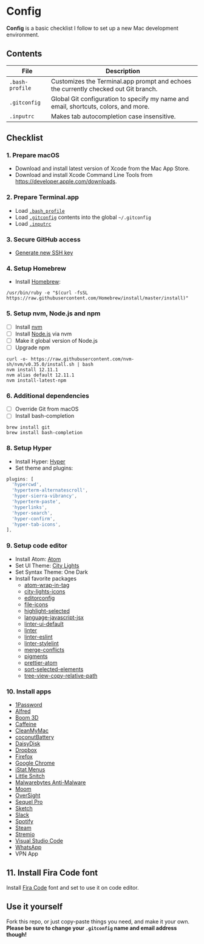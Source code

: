 # Config

**Config** is a basic checklist I follow to set up a new Mac development environment.

## Contents

| File | Description |
| --- | --- |
| `.bash-profile` | Customizes the Terminal.app prompt and echoes the currently checked out Git branch. |
| `.gitconfig` | Global Git configuration to specify my name and email, shortcuts, colors, and more. |
| `.inputrc` | Makes tab autocompletion case insensitive. |

## Checklist

### 1. Prepare macOS

- Download and install latest version of Xcode from the Mac App Store.
- Download and install Xcode Command Line Tools from <https://developer.apple.com/downloads>.

### 2. Prepare Terminal.app

- Load [`.bash_profile`](/.bash_profile)
- Load [`.gitconfig`](/.gitconfig) contents into the global `~/.gitconfig`
- Load [`.inputrc`](/.inputrc)

### 3. Secure GitHub access

- [Generate new SSH key](https://help.github.com/articles/generating-ssh-keys)

### 4. Setup Homebrew

- Install [Homebrew](http://brew.sh):
```
/usr/bin/ruby -e "$(curl -fsSL https://raw.githubusercontent.com/Homebrew/install/master/install)"
```

### 5. Setup nvm, Node.js and npm
- [ ] Install [nvm](https://github.com/creationix/nvm)
- [ ] Install [Node.js](https://nodejs.org/en) via nvm
- [ ] Make it global version of Node.js
- [ ] Upgrade npm

```
curl -o- https://raw.githubusercontent.com/nvm-sh/nvm/v0.35.0/install.sh | bash
nvm install 12.11.1
nvm alias default 12.11.1
nvm install-latest-npm
```

### 6. Additional dependencies

- [ ] Override Git from macOS
- [ ] Install bash-completion

```
brew install git
brew install bash-completion
```

### 8. Setup Hyper

- Install Hyper: [Hyper](https://hyper.is)
- Set theme and plugins:
```javascript
plugins: [
  'hypercwd',
  'hyperterm-alternatescroll',
  'hyper-sierra-vibrancy',
  'hyperterm-paste',
  'hyperlinks',
  'hyper-search',
  'hyper-confirm',
  'hyper-tab-icons',
],
```

### 9. Setup code editor

- Install Atom: [Atom](https://atom.io)
- Set UI Theme: [City Lights](http://citylights.xyz)
- Set Syntax Theme: One Dark
- Install favorite packages
  - [atom-wrap-in-tag](https://atom.io/packages/atom-wrap-in-tag)
  - [city-lights-icons](https://atom.io/packages/city-lights-icons)
  - [editorconfig](https://atom.io/packages/editorconfig)
  - [file-icons](https://atom.io/packages/file-icons)
  - [highlight-selected](https://atom.io/packages/highlight-selected)
  - [language-javascript-jsx](https://atom.io/packages/language-javascript-jsx)
  - [linter-ui-default](https://atom.io/packages/linter-ui-default)
  - [linter](https://atom.io/packages/linter)
  - [linter-eslint](https://atom.io/packages/linter-eslint)
  - [linter-stylelint](https://atom.io/packages/linter-stylelint)
  - [merge-conflicts](https://atom.io/packages/merge-conflicts)
  - [pigments](https://atom.io/packages/pigments)
  - [prettier-atom](https://atom.io/packages/prettier-atom)
  - [sort-selected-elements](https://atom.io/packages/sort-selected-elements)
  - [tree-view-copy-relative-path](https://atom.io/packages/tree-view-copy-relative-path)

### 10. Install apps

- [1Password](https://1password.com/downloads)
- [Alfred](https://alfredapp.com)
- [Boom 3D](http://globaldelight.com/boom)
- [Caffeine](http://lightheadsw.com/caffeine)
- [CleanMyMac](http://cleanmymac.com)
- [coconutBattery](http://coconut-flavour.com/coconutbattery)
- [DaisyDisk](https://daisydiskapp.com)
- [Dropbox](https://dropbox.com)
- [Firefox](https://mozilla.org/firefox)
- [Google Chrome](https://google.com/chrome/browser/desktop)
- [iStat Menus](https://bjango.com/mac/istatmenus)
- [Little Snitch](https://obdev.at/products/littlesnitch)
- [Malwarebytes Anti-Malware](https://malwarebytes.com)
- [Moom](https://manytricks.com/moom)
- [OverSight](https://objective-see.com/products/oversight.html)
- [Sequel Pro](https://sequelpro.com)
- [Sketch](https://sketch.com)
- [Slack](https://slack.com)
- [Spotify](https://spotify.com)
- [Steam](http://store.steampowered.com/about)
- [Stremio](https://stremio.com)
- [Visual Studio Code](https://code.visualstudio.com)
- [WhatsApp](https://whatsapp.com/download)
- VPN App

## 11. Install Fira Code font
Install [Fira Code](https://github.com/tonsky/FiraCode) font and set to use it on code editor.

## Use it yourself

Fork this repo, or just copy-paste things you need, and make it your own. **Please be sure to change your `.gitconfig` name and email address though!**
